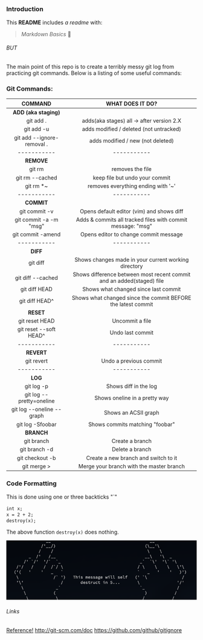 # 

### Introduction
This **README** includes _a readme_ with:
> *Markdown Basics* :panda_face:  

###### BUT
The main point of this repo is to create a terribly messy git log from practicing git commands. 
Below is a listing of some useful commands:


### Git Commands: 
 COMMAND                    | WHAT DOES IT DO?
|:-----------:              | :---------------:							                        |
| **ADD (aka staging)**     |  
|git add .                  |  adds(aka stages) all -> after version 2.X			   |	
|git add -u                 |  adds modified / deleted (not untracked) 				   |
|git add --ignore-removal . |  adds modified / new (not deleted)	 			         |
|-----------                |-----------  
| **REMOVE**                | 
|git rm <file>              | removes the file  					                         |
|git rm --cached            | keep file but undo your commit 					            |
|git rm \*~  	              | removes everything ending with '~' 				         |
|-----------                |-----------  
| **COMMIT**   		           |
|git commit -v              | Opens default editor (vim) and shows diff			  	                 |
|git commit -a -m "msg"     | Adds & commits  all tracked files with commit message: "msg"	   |
|git commit -amend          | Opens editor to change commit message				                       | 			    
|-----------                |-----------  
| **DIFF**                  |			
|git diff 	            	    | Shows changes made in your current working directory	                   |
|git diff --cached     	    | Shows difference between most recent commit and an added(staged) file   |
|git diff HEAD              | Shows what changed since last commit			                                 |
|git diff HEAD^             | Shows what changed since the commit BEFORE the latest commit            |
| **RESET**                 |
|git reset HEAD <file>      | Uncommit a file							    |
|git reset --soft HEAD^     | Undo last commit							   |                            
|-----------                |-----------  
| **REVERT**                |
|git revert <commit id>     | Undo a previous commit           |
|-----------                |-----------  
| **LOG**                   |
|git log -p                 | Shows diff in the log						      |
|git log --pretty=oneline   | Shows oneline in a pretty way		  |
|git log --oneline --graph  | Shows an ACSII graph 						      |
|git log -Sfoobar           | Shows commits matching "foobar"  |
| **BRANCH**                |
|git branch <name>          | Create a branch 							                  |
|git branch -d <name>       | Delete a branch							                   |
|git checkout -b <name>     | Create a new branch and switch to it				 |
|git merge <name>>          | Merge your branch with the master branch	|


### Code Formatting 
This is done using one or three backticks "`"
```
int x;
x = 2 + 2;
destroy(x);
```
The above function `destroy(x)` does nothing. 

![alt text](Assets/image.png)


###### Links
[Reference!](http://git-scm.com/doc)
http://git-scm.com/doc
https://github.com/github/gitignore
